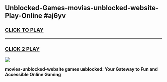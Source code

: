 
## Unblocked-Games-movies-unblocked-website-Play-Online #aj6yv
<h3>
<a href="https://news.freeplayer.one?title=movies-unblocked-website&ref=3">CLICK TO PLAY</a></h3>
<hr>

<h3>
<a href="https://news.freeplayer.one?title=movies-unblocked-website&ref=3">CLICK 2 PLAY</a>
  
</h3>

<a href="https://news.freeplayer.one?title=movies-unblocked-website&ref=3"><img src="https://clearcache.store/games.png"></a>


**movies-unblocked-website games unblocked: Your Gateway to Fun and Accessible Online Gaming**
